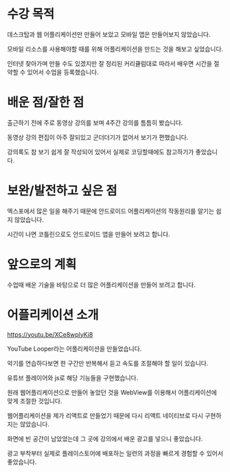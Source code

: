 # 수강 목적

데스크탑과 웹 어플리케이션만 만들어 보았고 모바일 앱은 만들어보지 않았습니다.

모바일 리소스를 사용해야할 때를 위해 어플리케이션을 만드는 것을 해보고 싶었습니다.

인터넷 찾아가며 만들 수도 있겠지만 잘 정리된 커리큘럼대로 따라서 배우면 시간을 절약할 수 있어서 수업을 등록했습니다.

# 배운 점/잘한 점

출근하기 전에 주로 동영상 강의를 보며 4주간 강의를 틈틈히 봤습니다.

동영상 강의 편집이 아주 잘되있고 군더더기가 없어서 보기가 편했습니다.

강의록도 참 보기 쉽게 잘 작성되어 있어서 실제로 코딩할때에도 참고하기가 좋았습니다.

# 보완/발전하고 싶은 점

엑스포에서 많은 일을 해주기 때문에 안드로이드 어플리케이션의 작동원리를 알기는 쉽지 않았습니다.

시간이 나면 코틀린으로도 안드로이드 앱을 만들어 보려고 합니다.

# 앞으로의 계획

수업때 배운 기술을 바탕으로 더 많은 어플리케이션을 만들어 보려고 합니다.

# 어플리케이션 소개

https://youtu.be/XCe8wplyKi8

YouTube Looper라는 어플리케이션을 만들었습니다.

악기를 연습하다보면 한 구간만 반복해서 듣고 속도를 조절해야 할 일이 있습니다.

유튜브 플레이어와 js로 해당 기능들을 구현했습니다.

원래 웹어플리케이션으로 만들어 놓았던 것을 WebView를 이용해서 어플리케이션에 맞게 조절한 것입니다.

웹어플리케이션을 제가 리액트로 만들었기 때문에 다시 리액트 네이티브로 다시 구현하지는 않았습니다.

화면에 빈 공간이 남았었는데 그 곳에 강의에서 배운 광고를 넣으니 좋았습니다.

광고 부착부터 실제로 플레이스토어에 배포하는 일련의 과정을 빠르게 경험할 수 있어서 좋았습니다.
